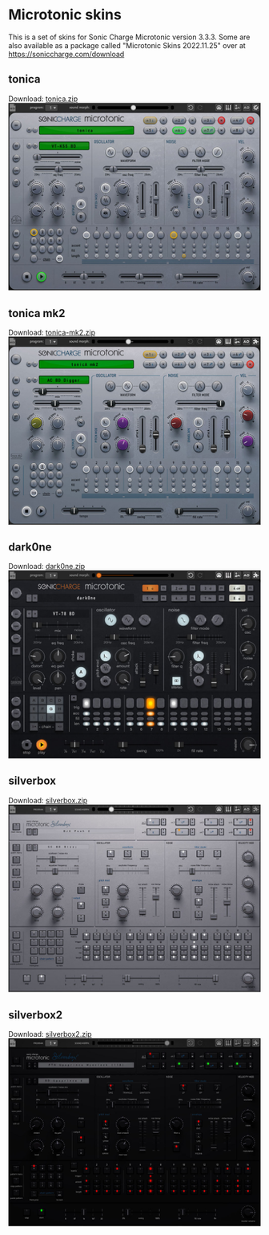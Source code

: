 # Microtonic skins

This is a set of skins for Sonic Charge Microtonic version 3.3.3. Some are also available as a package called "Microtonic Skins 2022.11.25" over at https://soniccharge.com/download 

## tonica
Download: [tonica.zip](tonicA.zip)
![preview](tonicA-preview.jpg)

## tonica mk2
Download: [tonica-mk2.zip](tonicA-mk2.zip)
![preview](tonicA-mk2-preview.jpg)

## dark0ne
Download: [dark0ne.zip](dark0ne.zip)
![preview](dark0ne-preview.jpg)

## silverbox
Download: [silverbox.zip](silverbox.zip)
![preview](silverbox-preview.jpg)

## silverbox2
Download: [silverbox2.zip](silverbox2.zip)
![preview](silverbox2-preview.jpg)